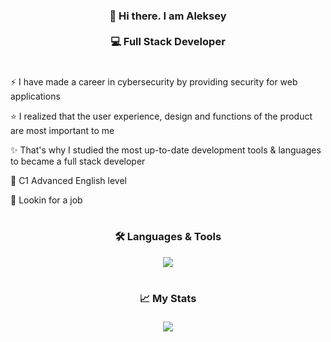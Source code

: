 <h3 align="center">👋 Hi there. I am Aleksey<br><br>💻 Full Stack Developer</h3>
<h1></h1>
<p>⚡ I have made a career in cybersecurity by providing security for web applications</p>
<p>⭐ I realized that the user experience, design and functions of the product are most important to me</p>
<p>✨ That's why I studied the most up-to-date development tools & languages to became a full stack developer</p>
<p>💬 C1 Advanced English level</p>
<p>👀 Lookin for a job</p>
<h1></h1>
<h3 align="center">🛠 Languages & Tools</h3>
<p align="center">
  <a href="https://skillicons.dev">
    <img src="https://skillicons.dev/icons?i=css,html,js,figma,react,ps,vscode,git,babel,webpack,nodejs,express,mongodb,nginx&perline=7" />
  </a>
</p>
<h1></h1>
<h3 align="center">📈 My Stats</h3>
<div align="center" id="stat">
  <a href="https://github.com/uvaleks">
    <img style="margin:5px" src="https://github-profile-summary-cards.vercel.app/api/cards/profile-details?username=uvaleks&theme=dark"/>
  </a>  
</div>
